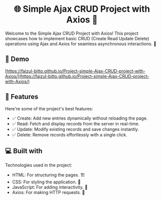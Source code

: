 <h1 align="center" id="title">🌐 Simple Ajax CRUD Project with Axios 🚀</h1>

<p id="description">Welcome to the Simple Ajax CRUD Project with Axios! This project showcases how to implement basic CRUD (Create Read Update Delete) operations using Ajax and Axios for seamless asynchronous interactions. 🎉</p>

<h2>🚀 Demo</h2>

[https://faizul-bitto.github.io/Project-simple-Ajax-CRUD-project-with-Axios/](https://faizul-bitto.github.io/Project-simple-Ajax-CRUD-project-with-Axios/)

  
  
<h2>🧐 Features</h2>

Here're some of the project's best features:

*   ✅ Create: Add new entries dynamically without reloading the page.
*   ✅ Read: Fetch and display records from the server in real-time.
*   ✅ Update: Modify existing records and save changes instantly.
*   ✅ Delete: Remove records effortlessly with a single click.

  
  
<h2>💻 Built with</h2>

Technologies used in the project:

*   HTML: For structuring the pages. 🏗️
*   CSS: For styling the application. 🎨
*   JavaScript: For adding interactivity. 🔧
*   Axios: For making HTTP requests. 📡
